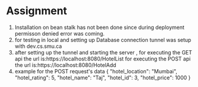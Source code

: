 # Assignment

1. Installation on bean stalk has not been done since during deployment permisson denied error was coming.
2. for testing in local and setting up Database connection tunnel was setup with dev.cs.smu.ca
3. after setting up the tunnel and starting the server , 
  for executing the GET api the url is:https://localhost:8080/HotelList
  for executing the POST api the url is:https://localhost:8080/HotelAdd
4. example for the POST request's data
{
        "hotel_location": "Mumbai",
        "hotel_rating": 5,
        "hotel_name": "Taj",
        "hotel_id": 3,
        "hotel_price": 1000
    }
